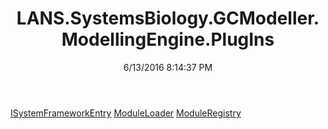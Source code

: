 ﻿---
title: LANS.SystemsBiology.GCModeller.ModellingEngine.PlugIns
date: 6/13/2016 8:14:37 PM
---

[ISystemFrameworkEntry](T-LANS.SystemsBiology.GCModeller.ModellingEngine.PlugIns.ISystemFrameworkEntry.html)
[ModuleLoader](T-LANS.SystemsBiology.GCModeller.ModellingEngine.PlugIns.ModuleLoader.html)
[ModuleRegistry](T-LANS.SystemsBiology.GCModeller.ModellingEngine.PlugIns.ModuleRegistry.html)
